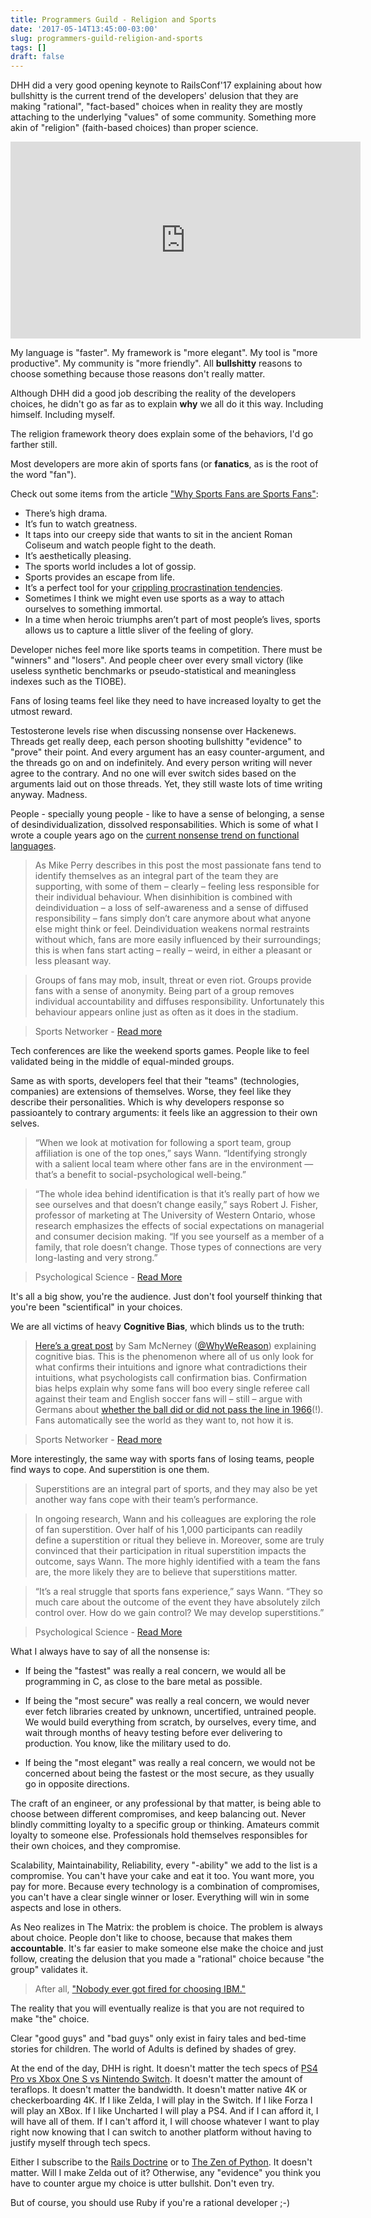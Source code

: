 ```yaml
---
title: Programmers Guild - Religion and Sports
date: '2017-05-14T13:45:00-03:00'
slug: programmers-guild-religion-and-sports
tags: []
draft: false
---
```


DHH did a very good opening keynote to RailsConf'17 explaining about how bullshitty is the current trend of the developers' delusion that they are making "rational", "fact-based" choices when in reality they are mostly attaching to the underlying "values" of some community. Something more akin of "religion" (faith-based choices) than proper science.

<iframe width="560" height="315" src="https://www.youtube.com/embed/Cx6aGMC6MjU" frameborder="0" allowfullscreen></iframe>

My language is "faster". My framework is "more elegant". My tool is "more productive". My community is "more friendly". All **bullshitty** reasons to choose something because those reasons don't really matter.

Although DHH did a good job describing the reality of the developers choices, he didn't go as far as to explain **why** we all do it this way. Including himself. Including myself.

The religion framework theory does explain some of the behaviors, I'd go farther still.

Most developers are more akin of sports fans (or **fanatics**, as is the root of the word "fan").

Check out some items from the article ["Why Sports Fans are Sports Fans"](http://waitbutwhy.com/2014/03/sports-fans-sports-fans.html):

* There’s high drama.
* It’s fun to watch greatness. 
* It taps into our creepy side that wants to sit in the ancient Roman Coliseum and watch people fight to the death.
* It’s aesthetically pleasing.
* The sports world includes a lot of gossip.
* Sports provides an escape from life.
* It’s a perfect tool for your [crippling procrastination tendencies](http://waitbutwhy.com/2013/10/why-procrastinators-procrastinate.html).
* Sometimes I think we might even use sports as a way to attach ourselves to something immortal.
* In a time when heroic triumphs aren’t part of most people’s lives, sports allows us to capture a little sliver of the feeling of glory.

Developer niches feel more like sports teams in competition. There must be "winners" and "losers". And people cheer over every small victory (like useless synthetic benchmarks or pseudo-statistical and meaningless indexes such as the TIOBE).

Fans of losing teams feel like they need to have increased loyalty to get the utmost reward.

Testosterone levels rise when discussing nonsense over Hackenews. Threads get really deep, each person shooting bullshitty "evidence" to "prove" their point. And every argument has an easy counter-argument, and the threads go on and on indefinitely. And every person writing will never agree to the contrary. And no one will ever switch sides based on the arguments laid out on those threads. Yet, they still waste lots of time writing anyway. Madness.

People - specially young people - like to have a sense of belonging, a sense of desindividualization, dissolved responsabilities. Which is some of what I wrote a couple years ago on the [current nonsense trend on functional languages](http://www.akitaonrails.com/2015/10/28/personal-thoughts-on-the-current-functional-programming-bandwagon).

> As Mike Perry describes in this post the most passionate fans tend to identify themselves as an integral part of the team they are supporting, with some of them – clearly – feeling less responsible for their individual behaviour. When disinhibition is combined with deindividuation – a loss of self-awareness and a sense of diffused responsibility – fans simply don’t care anymore about what anyone else might think or feel. Deindividuation weakens normal restraints without which, fans are more easily influenced by their surroundings; this is when fans start acting – really – weird, in either a pleasant or less pleasant way.

> Groups of fans may mob, insult, threat or even riot. Groups provide fans with a sense of anonymity. Being part of a group removes individual accountability and diffuses responsibility. Unfortunately this behaviour appears online just as often as it does in the stadium.

> Sports Networker - [Read more](http://www.sportsnetworker.com/2012/02/15/the-psychology-of-sports-fans-what-makes-them-so-crazy/)

Tech conferences are like the weekend sports games. People like to feel validated being in the middle of equal-minded groups.

Same as with sports, developers feel that their "teams" (technologies, companies) are extensions of themselves. Worse, they feel like they describe their personalities. Which is why developers response so passioantely to contrary arguments: it feels like an aggression to their own selves.

> “When we look at motivation for following a sport team, group affiliation is one of the top ones,” says Wann. “Identifying strongly with a salient local team where other fans are in the environment — that’s a benefit to social-psychological well-being.”

> “The whole idea behind identification is that it’s really part of how we see ourselves and that doesn’t change easily,” says Robert J. Fisher, professor of marketing at The University of Western Ontario, whose research emphasizes the effects of social expectations on managerial and consumer decision making. “If you see yourself as a member of a family, that role doesn’t change. Those types of connections are very long-lasting and very strong.”

> Psychological Science - [Read More](https://www.psychologicalscience.org/observer/sports-complex-the-science-behind-fanatic-behavior#.WRm0CHVierx)

It's all a big show, you're the audience. Just don't fool yourself thinking that you're been "scientifical" in your choices.

We are all victims of heavy **Cognitive Bias**, which blinds us to the truth:

>  [Here’s a great post](http://blogs.scientificamerican.com/guest-blog/2011/09/22/cognitive-biases-in-sports-the-irrationality-of-coaches-commentators-and-fans/) by Sam McNerney ([@WhyWeReason](http://twitter.com/WhyWeReason)) explaining cognitive bias. This is the phenomenon where all of us only look for what confirms their intuitions and ignore what contradictions their intuitions, what psychologists call confirmation bias. Confirmation bias helps explain why some fans will boo every single referee call against their team and English soccer fans will – still – argue with Germans about [whether the ball did or did not pass the line in 1966](http://www.youtube.com/watch?v=__MJV11nRqU)(!). Fans automatically see the world as they want to, not how it is.

> Sports Networker - [Read more](http://www.sportsnetworker.com/2012/02/15/the-psychology-of-sports-fans-what-makes-them-so-crazy/)

More interestingly, the same way with sports fans of losing teams, people find ways to cope. And superstition is one them.

> Superstitions are an integral part of sports, and they may also be yet another way fans cope with their team’s performance.

> In ongoing research, Wann and his colleagues are exploring the role of fan superstition. Over half of his 1,000 participants can readily define a superstition or ritual they believe in. Moreover, some are truly convinced that their participation in ritual superstition impacts the outcome, says Wann. The more highly identified with a team the fans are, the more likely they are to believe that superstitions matter.

> “It’s a real struggle that sports fans experience,” says Wann. “They so much care about the outcome of the event they have absolutely zilch control over. How do we gain control? We may develop superstitions.”

> Psychological Science - [Read More](https://www.psychologicalscience.org/observer/sports-complex-the-science-behind-fanatic-behavior#.WRm0CHVierx)

What I always have to say of all the nonsense is:

* If being the "fastest" was really a real concern, we would all be programming in C, as close to the bare metal as possible.

* If being the "most secure" was really a real concern, we would never ever fetch libraries created by unknown, uncertified, untrained people. We would build everything from scratch, by ourselves, every time, and wait through months of heavy testing before ever delivering to production. You know, like the military used to do.

* If being the "most elegant" was really a real concern, we would not be concerned about being the fastest or the most secure, as they usually go in opposite directions.

The craft of an engineer, or any professional by that matter, is being able to choose between different compromises, and keep balancing out. Never blindly committing loyalty to a specific group or thinking. Amateurs commit loyalty to someone else. Professionals hold themselves responsibles for their own choices, and they compromise.

Scalability, Maintainability, Reliability, every "-ability" we add to the list is a compromise. You can't have your cake and eat it too. You want more, you pay for more. Because every technology is a combination of compromises, you can't have a clear single winner or loser. Everything will win in some aspects and lose in others.

As Neo realizes in The Matrix: the problem is choice. The problem is always about choice. People don't like to choose, because that makes them **accountable**. It's far easier to make someone else make the choice and just follow, creating the delusion that you made a "rational" choice because "the group" validates it.

> After all, ["Nobody ever got fired for choosing IBM."](https://www.quora.com/What-does-the-phrase-Nobody-ever-got-fired-for-choosing-IBM-mean)

The reality that you will eventually realize is that you are not required to make "the" choice.

Clear "good guys" and "bad guys" only exist in fairy tales and bed-time stories for children. The world of Adults is defined by shades of grey.

At the end of the day, DHH is right. It doesn't matter the tech specs of [PS4 Pro vs Xbox One S vs Nintendo Switch](http://www.techradar.com/news/xbox-one-s-vs-ps4-pro-vs-nintendo-switch-which-is-better). It doesn't matter the amount of teraflops. It doesn't matter the bandwidth. It doesn't matter native 4K or checkerboarding 4K. If I like Zelda, I will play in the Switch. If I like Forza I will play an XBox. If I like Uncharted I will play a PS4. And if I can afford it, I will have all of them. If I can't afford it, I will choose whatever I want to play right now knowing that I can switch to another platform without having to justify myself through tech specs.

Either I subscribe to the [Rails Doctrine](http://rubyonrails.org/doctrine/) or to [The Zen of Python](https://www.python.org/dev/peps/pep-0020/). It doesn't matter. Will I make Zelda out of it? Otherwise, any "evidence" you think you have to counter argue my choice is utter bullshit. Don't even try.

But of course, you should use Ruby if you're a rational developer ;-)

